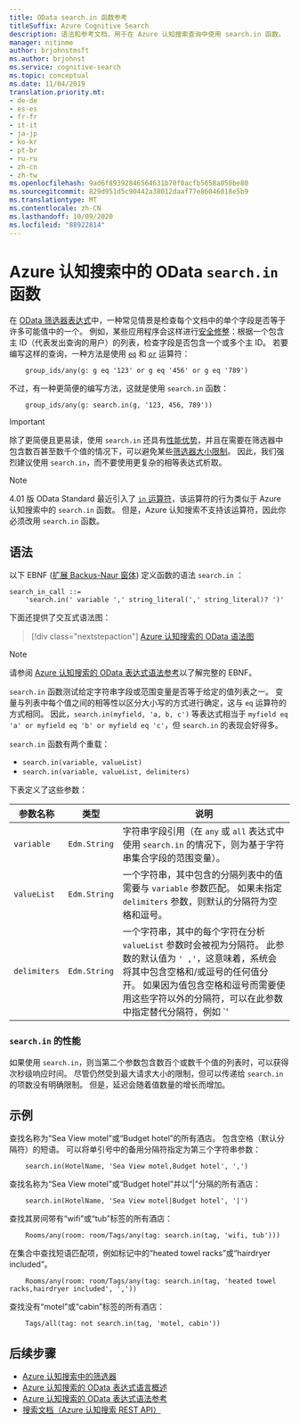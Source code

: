 ```yaml
---
title: OData search.in 函数参考
titleSuffix: Azure Cognitive Search
description: 语法和参考文档，用于在 Azure 认知搜索查询中使用 search.in 函数。
manager: nitinme
author: brjohnstmsft
ms.author: brjohnst
ms.service: cognitive-search
ms.topic: conceptual
ms.date: 11/04/2019
translation.priority.mt:
- de-de
- es-es
- fr-fr
- it-it
- ja-jp
- ko-kr
- pt-br
- ru-ru
- zh-cn
- zh-tw
ms.openlocfilehash: 9ad6f89392846564631b70f0acfb5658a050be80
ms.sourcegitcommit: 829d951d5c90442a38012daaf77e86046018e5b9
ms.translationtype: MT
ms.contentlocale: zh-CN
ms.lasthandoff: 10/09/2020
ms.locfileid: "88922814"
---
```

# <a name="odata-searchin-function-in-azure-cognitive-search"></a>Azure 认知搜索中的 OData `search.in` 函数

在 [OData 筛选器表达式](query-odata-filter-orderby-syntax.md)中，一种常见情景是检查每个文档中的单个字段是否等于许多可能值中的一个。 例如，某些应用程序会这样进行[安全修整](search-security-trimming-for-azure-search.md)：根据一个包含主 ID（代表发出查询的用户）的列表，检查字段是否包含一个或多个主 ID。 若要编写这样的查询，一种方法是使用 [`eq`](search-query-odata-comparison-operators.md) 和 [`or`](search-query-odata-logical-operators.md) 运算符：

```odata-filter-expr
    group_ids/any(g: g eq '123' or g eq '456' or g eq '789')
```

不过，有一种更简便的编写方法，这就是使用 `search.in` 函数：

```odata-filter-expr
    group_ids/any(g: search.in(g, '123, 456, 789'))
```

> [!IMPORTANT]
> 除了更简便且更易读，使用 `search.in` 还具有[性能优势](#bkmk_performance)，并且在需要在筛选器中包含数百甚至数千个值的情况下，可以避免某些[筛选器大小限制](search-query-odata-filter.md#bkmk_limits)。 因此，我们强烈建议使用 `search.in`，而不要使用更复杂的相等表达式析取。

> [!NOTE]
> 4\.01 版 OData Standard 最近引入了 [`in` 运算符](https://docs.oasis-open.org/odata/odata/v4.01/cs01/part2-url-conventions/odata-v4.01-cs01-part2-url-conventions.html#_Toc505773230)，该运算符的行为类似于 Azure 认知搜索中的 `search.in` 函数。 但是，Azure 认知搜索不支持该运算符，因此你必须改用 `search.in` 函数。

## <a name="syntax"></a>语法

以下 EBNF ([扩展 Backus-Naur 窗体](https://en.wikipedia.org/wiki/Extended_Backus–Naur_form)) 定义函数的语法 `search.in` ：

<!-- Upload this EBNF using https://bottlecaps.de/rr/ui to create a downloadable railroad diagram. -->

```
search_in_call ::=
    'search.in(' variable ',' string_literal(',' string_literal)? ')'
```

下面还提供了交互式语法图：

> [!div class="nextstepaction"]
> [Azure 认知搜索的 OData 语法图](https://azuresearch.github.io/odata-syntax-diagram/#search_in_call)

> [!NOTE]
> 请参阅 [Azure 认知搜索的 OData 表达式语法参考](search-query-odata-syntax-reference.md)以了解完整的 EBNF。

`search.in` 函数测试给定字符串字段或范围变量是否等于给定的值列表之一。 变量与列表中每个值之间的相等性以区分大小写的方式进行确定，这与 `eq` 运算符的方式相同。 因此，`search.in(myfield, 'a, b, c')` 等表达式相当于 `myfield eq 'a' or myfield eq 'b' or myfield eq 'c'`，但 `search.in` 的表现会好得多。

`search.in` 函数有两个重载：

- `search.in(variable, valueList)`
- `search.in(variable, valueList, delimiters)`

下表定义了这些参数：

| 参数名称 | 类型 | 说明 |
| --- | --- | --- |
| `variable` | `Edm.String` | 字符串字段引用（在 `any` 或 `all` 表达式中使用 `search.in` 的情况下，则为基于字符串集合字段的范围变量）。 |
| `valueList` | `Edm.String` | 一个字符串，其中包含的分隔列表中的值需要与 `variable` 参数匹配。 如果未指定 `delimiters` 参数，则默认的分隔符为空格和逗号。 |
| `delimiters` | `Edm.String` | 一个字符串，其中的每个字符在分析 `valueList` 参数时会被视为分隔符。 此参数的默认值为 `' ,'`，这意味着，系统会将其中包含空格和/或逗号的任何值分开。 如果因为值包含空格和逗号而需要使用这些字符以外的分隔符，可以在此参数中指定替代分隔符，例如 `'|'`。 |

<a name="bkmk_performance"></a>

### <a name="performance-of-searchin"></a>`search.in` 的性能

如果使用 `search.in`，则当第二个参数包含数百个或数千个值的列表时，可以获得次秒级响应时间。 尽管仍然受到最大请求大小的限制，但可以传递给 `search.in` 的项数没有明确限制。 但是，延迟会随着值数量的增长而增加。

## <a name="examples"></a>示例

查找名称为“Sea View motel”或“Budget hotel”的所有酒店。 包含空格（默认分隔符）的短语。 可以将单引号中的备用分隔符指定为第三个字符串参数：  

```odata-filter-expr
    search.in(HotelName, 'Sea View motel,Budget hotel', ',')
```

查找名称为“Sea View motel”或“Budget hotel”并以“|”分隔的所有酒店：

```odata-filter-expr
    search.in(HotelName, 'Sea View motel|Budget hotel', '|')
```

查找其房间带有“wifi”或“tub”标签的所有酒店：

```odata-filter-expr
    Rooms/any(room: room/Tags/any(tag: search.in(tag, 'wifi, tub')))
```

在集合中查找短语匹配项，例如标记中的“heated towel racks”或“hairdryer included”。

```odata-filter-expr
    Rooms/any(room: room/Tags/any(tag: search.in(tag, 'heated towel racks,hairdryer included', ','))
```

查找没有“motel”或“cabin”标签的所有酒店：

```odata-filter-expr
    Tags/all(tag: not search.in(tag, 'motel, cabin'))
```

## <a name="next-steps"></a>后续步骤  

- [Azure 认知搜索中的筛选器](search-filters.md)
- [Azure 认知搜索的 OData 表达式语言概述](query-odata-filter-orderby-syntax.md)
- [Azure 认知搜索的 OData 表达式语法参考](search-query-odata-syntax-reference.md)
- [搜索文档（Azure 认知搜索 REST API）](/rest/api/searchservice/Search-Documents)
